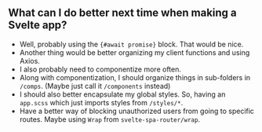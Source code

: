 ## What can I do better next time when making a Svelte app?
- Well, probably using the `{#await promise}` block. That would be nice.
- Another thing would be better organizing my client functions and using Axios.
- I also probably need to componentize more often.
- Along with componentization, I should organize things in sub-folders in `/comps`. (Maybe just call it `/components` instead)
- I should also better encapsulate my global styles. So, having an `app.scss` which just imports styles from `/styles/*`.
- Have a better way of blocking unauthorized users from going to specific routes. Maybe using `Wrap` from `svelte-spa-router/wrap`.